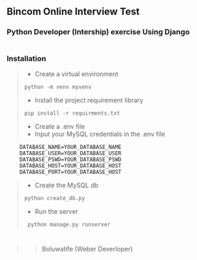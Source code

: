 ## Bincom Online Interview Test

### Python Developer (Intership) exercise Using Django

#
#
### Installation
> - Create a virtual environment
>
> ```python -m venv myvenv```
> - Install the project requirement library
> 
> ```pip install -r requirments.txt```
>  - Create a .env file
> - Input your MySQL credentials in the .env file
```
    DATABASE_NAME=YOUR_DATABASE_NAME
    DATABASE_USER=YOUR_DATABASE_USER
    DATABASE_PSWD=YOUR_DATABASE_PSWD
    DATABASE_HOST=YOUR_DATABASE_HOST
    DATABASE_PORT=YOUR_DATABASE_HOST
```
> - Create the MySQL db
> 
> ```python create_db.py```
> - Run the server
> 
> ``` python manage.py runserver```


#
#
>> Boluwatife  (Weber Deverloper)